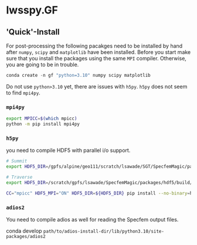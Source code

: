 # lwsspy.GF

## 'Quick'-Install

For post-processing the following pacakges need to be installed by hand after
`numpy`, `scipy` and `matplotlib` have been installed. Before you start make
sure that you install the packages using the same `MPI` compiler. Otherwise,
you are going to be in trouble.

```python
conda create -n gf "python=3.10" numpy scipy matplotlib
```

Do not use `python>3.10` yet, there are issues with `h5py`. `h5py` does not
seem to find `mpi4py`.

### `mpi4py`


```bash
export MPICC=$(which mpicc)
python -m pip install mpi4py
```

### `h5py`

you need to compile HDF5 with parallel i/o support.

```bash
# Summit
export HDF5_DIR=/gpfs/alpine/geo111/scratch/lsawade/SGT/SpecfemMagic/packages/hdf5/build/

# Traverse
export HDF5_DIR=/scratch/gpfs/lsawade/SpecfemMagic/packages/hdf5/build/

CC="mpicc" HDF5_MPI="ON" HDF5_DIR=${HDF5_DIR} pip install --no-binary=h5py --no-cache-dir h5py
```

### `adios2`

You need to compile adios as well for reading the Specfem output files.

conda develop `path/to/adios-install-dir/lib/python3.10/site-packages/adios2`